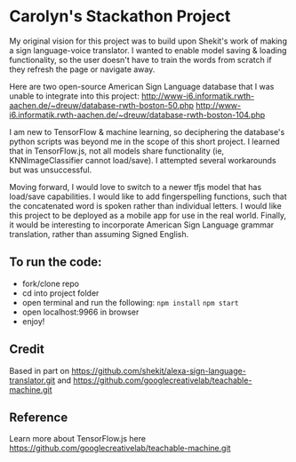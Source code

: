 # Carolyn's Stackathon Project

My original vision for this project was to build upon Shekit's work of making a sign language-voice translator. I wanted to enable model saving & loading functionality, so the user doesn't have to train the words from scratch if they refresh the page or navigate away.

Here are two open-source American Sign Language database that I was unable to integrate into this project:
http://www-i6.informatik.rwth-aachen.de/~dreuw/database-rwth-boston-50.php
http://www-i6.informatik.rwth-aachen.de/~dreuw/database-rwth-boston-104.php

I am new to TensorFlow & machine learning, so deciphering the database's python scripts was beyond me in the scope of this short project. I learned that in TensorFlow.js, not all models share functionality (ie, KNNImageClassifier cannot load/save). I attempted several workarounds but was unsuccessful.

Moving forward, I would love to switch to a newer tfjs model that has load/save capabilities. I would like to add fingerspelling functions, such that the concatenated word is spoken rather than individual letters. I would like this project to be deployed as a mobile app for use in the real world. Finally, it would be interesting to incorporate American Sign Language grammar translation, rather than assuming Signed English.

## To run the code:

- fork/clone repo
- cd into project folder
- open terminal and run the following:
  `npm install`
  `npm start`
- open localhost:9966 in browser
- enjoy!

## Credit

Based in part on https://github.com/shekit/alexa-sign-language-translator.git
and https://github.com/googlecreativelab/teachable-machine.git

## Reference

Learn more about TensorFlow.js here https://github.com/googlecreativelab/teachable-machine.git

